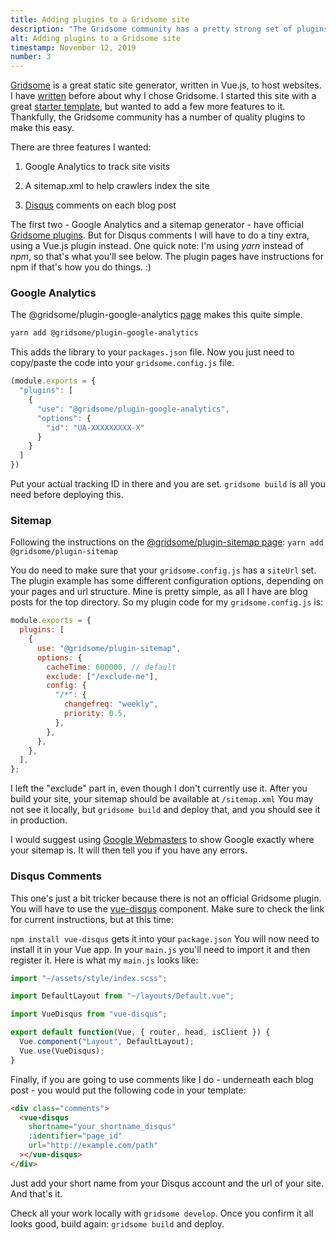 ```yaml
---
title: Adding plugins to a Gridsome site
description: "The Gridsome community has a pretty strong set of plugins. But you aren't limited to just those. Incorporating a Vue.js component into your site isn't too hard either."
alt: Adding plugins to a Gridsome site
timestamp: November 12, 2019
number: 3
---
```


[Gridsome](https://gridsome.org/) is a great static site generator, written in Vue.js, to host websites. I have [written](https://www.wavrin.com/new-site-with-gridsome-and-amplify/) before about why I chose Gridsome. I started this site with a great [starter template](https://github.com/gridsome/gridsome-starter-blog), but wanted to add a few more features to it. Thankfully, the Gridsome community has a number of quality plugins to make this easy.  

There are three features I wanted:

1. Google Analytics to track site visits
   
2. A sitemap.xml to help crawlers index the site
   
3. [Disqus](https://disqus.com/) comments on each blog post

The first two - Google Analytics and a sitemap generator - have official [Gridsome plugins](https://gridsome.org/plugins/). But for Disqus comments I will have to do a tiny extra, using a Vue.js plugin instead. One quick note: I'm using _yarn_ instead of _npm_, so that's what you'll see below. The plugin pages have instructions for npm if that's how you do things. :)

### Google Analytics

The @gridsome/plugin-google-analytics [page](https://gridsome.org/plugins/@gridsome/plugin-google-analytics) makes this quite simple.

```bash
yarn add @gridsome/plugin-google-analytics
```

This adds the library to your `packages.json` file. Now you just need to copy/paste the code into your `gridsome.config.js` file.

```js
(module.exports = {
  "plugins": [
    {
      "use": "@gridsome/plugin-google-analytics",
      "options": {
        "id": "UA-XXXXXXXXX-X"
      }
    }
  ]
})
```

Put your actual tracking ID in there and you are set. `gridsome build` is all you need before deploying this.

### Sitemap

Following the instructions on the [@gridsome/plugin-sitemap page](https://gridsome.org/plugins/@gridsome/plugin-sitemap): `yarn add @gridsome/plugin-sitemap`

You do need to make sure that your `gridsome.config.js` has a `siteUrl` set. The plugin example has some different configuration options, depending on your pages and url structure. Mine is pretty simple, as all I have are blog posts for the top directory. So my plugin code for my `gridsome.config.js` is:

```js
module.exports = {
  plugins: [
    {
      use: "@gridsome/plugin-sitemap",
      options: {
        cacheTime: 600000, // default
        exclude: ["/exclude-me"],
        config: {
          "/*": {
            changefreq: "weekly",
            priority: 0.5,
          },
        },
      },
    },
  ],
};
```

I left the "exclude" part in, even though I don't currently use it. After you build your site, your sitemap should be available at `/sitemap.xml` You may not see it locally, but `gridsome build` and deploy that, and you should see it in production.

I would suggest using [Google Webmasters](https://www.google.com/webmasters/) to show Google exactly where your sitemap is. It will then tell you if you have any errors.

### Disqus Comments

This one's just a bit tricker because there is not an official Gridsome plugin. You will have to use the [vue-disqus](https://github.com/ktquez/vue-disqus) component. Make sure to check the link for current instructions, but at this time:

`npm install vue-disqus` gets it into your `package.json` You will now need to install it in your Vue app. In your `main.js` you'll need to import it and then register it. Here is what my `main.js` looks like:

```js
import "~/assets/style/index.scss";

import DefaultLayout from "~/layouts/Default.vue";

import VueDisqus from "vue-disqus";

export default function(Vue, { router, head, isClient }) {
  Vue.component("Layout", DefaultLayout);
  Vue.use(VueDisqus);
}
```

Finally, if you are going to use comments like I do - underneath each blog post - you would put the following code in your template:

```html
<div class="comments">
  <vue-disqus
    shortname="your_shortname_disqus"
    :identifier="page_id"
    url="http://example.com/path"
  ></vue-disqus>
</div>
```

Just add your short name from your Disqus account and the url of your site. And that's it.

Check all your work locally with `gridsome develop`. Once you confirm it all looks good, build again: `gridsome build` and deploy.
